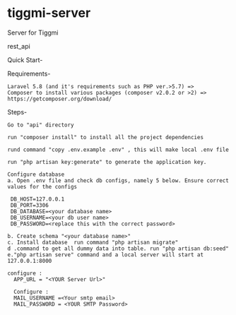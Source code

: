 # tiggmi-server
Server for Tiggmi



rest_api

Quick Start-

Requirements-

    Laravel 5.8 (and it's requirements such as PHP ver.>5.7) =>
    Composer to install various packages (composer v2.0.2 or >2) => https://getcomposer.org/download/

Steps-


    Go to "api" directory

    run "composer install" to install all the project dependencies

    rund command "copy .env.example .env" , this will make local .env file

    run "php artisan key:generate" to generate the application key.

    Configure database
    a. Open .env file and check db configs, namely 5 below. Ensure correct values for the configs

     DB_HOST=127.0.0.1
     DB_PORT=3306
     DB_DATABASE=<your database name>
     DB_USERNAME=<your db user name>
     DB_PASSWORD=<replace this with the correct password>

    b. Create schema "<your database name>" 
    c. Install database  run command "php artisan migrate"
    d .command to get all dummy data into table. run "php artisan db:seed" 
    e."php artisan serve" command and a local server will start at 127.0.0.1:8000

    configure :
      APP_URL = "<YOUR Server Url>"
      
      Configure : 
      MAIL_USERNAME =<Your smtp email>
      MAIL_PASSWORD = <YOUR SMTP Password>
